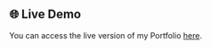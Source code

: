 ## 🌐 Live Demo

You can access the live version of my Portfolio [here](https://pavanmahi.github.io/Portfolio/).

